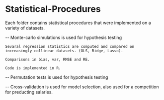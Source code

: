 # Statistical-Procedures

Each folder contains statistical procedures that were implemented on a variety of datasets. 

-- Monte-carlo simulations is used for hypothesis testing

    Sevaral regression statistics are computed and compared on increasingly collinear datasets. (OLS, Ridge, Lasso). 

    Comparisons in bias, var, RMSE and RE.

    Code is implemented in R.


-- Permutation tests is used for hypothesis testing


-- Cross-validation is used for model selection, also used for a competition for preducting salaries.